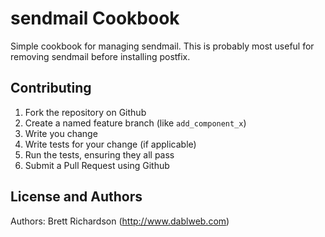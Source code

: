 sendmail Cookbook
=================

Simple cookbook for managing sendmail.
This is probably most useful for removing sendmail before installing postfix.

Contributing
------------

1. Fork the repository on Github
2. Create a named feature branch (like `add_component_x`)
3. Write you change
4. Write tests for your change (if applicable)
5. Run the tests, ensuring they all pass
6. Submit a Pull Request using Github

License and Authors
-------------------
Authors: Brett Richardson (http://www.dablweb.com)